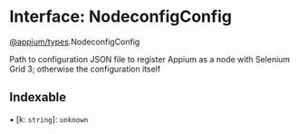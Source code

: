 # Interface: NodeconfigConfig

[@appium/types](../modules/appium_types.md).NodeconfigConfig

Path to configuration JSON file to register Appium as a node with Selenium Grid 3; otherwise the configuration itself

## Indexable

▪ [k: `string`]: `unknown`
